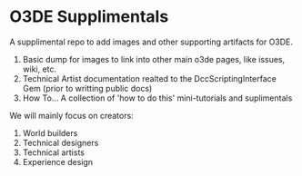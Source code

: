 # O3DE Supplimentals
A supplimental repo to add images and other supporting artifacts for O3DE.

1. Basic dump for images to link into other main o3de pages, like issues, wiki, etc.
2. Technical Artist documentation realted to the DccScriptingInterface Gem (prior to writting public docs)
3. How To... A collection of 'how to do this' mini-tutorials and suplimentals

We will mainly focus on creators:
1. World builders
2. Technical designers
3. Technical artists
4. Experience design
